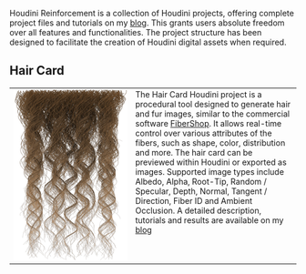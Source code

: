 Houdini Reinforcement is a collection of Houdini projects, offering complete project files and tutorials on my [blog](https://svenjanusch.wordpress.com/houdini-reinforcement/). This grants users absolute freedom over all features and functionalities. The project structure has been designed to facilitate the creation of Houdini digital assets when required.


## Hair Card
<table border="0" cellspacing="0" cellpadding="0" style="background-color:rgba(0, 0, 0, 0);">
    <tr>
    	<td width="200" height="300"><img src="https://github.com/SvenJanusch/Houdini-Reinforcement/blob/main/HairCard/HairCard.png" width="200" height="300"></td>
   		<td style="vertical-align: top;">The Hair Card Houdini project is a procedural tool designed to generate hair and fur images, similar to the commercial software <a href="https://cgpal.com/fibershop">FiberShop</a>. It allows real-time control over various attributes of the fibers, such as shape, color, distribution and more. The hair card can be previewed within Houdini or exported as images. Supported image types include Albedo, Alpha, Root-Tip, Random / Specular, Depth, Normal, Tangent / Direction, Fiber ID and Ambient Occlusion. A detailed description, tutorials and results are available on my <a href="https://svenjanusch.wordpress.com/houdini-reinforcement/">blog</a>
        </td>
    </tr>
</table>


